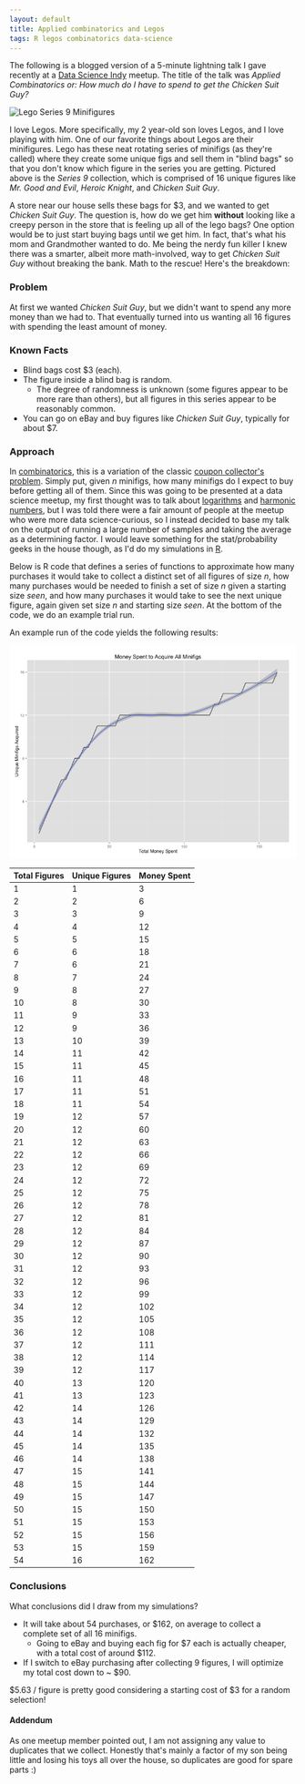 ```yaml
---
layout: default
title: Applied combinatorics and Legos
tags: R legos combinatorics data-science
---
```


The following is a blogged version of a 5-minute lightning talk I gave recently at a [Data Science Indy](http://www.meetup.com/dsindy/) meetup.  The title of the talk was _Applied Combinatorics or: How much do I have to spend to get the Chicken Suit Guy?_

![Lego Series 9 Minifigures](http://cache.lego.com/e/dynamic/is/image/LEGO/71000?$main$)

I love Legos.  More specifically, my 2 year-old son loves Legos, and I love playing with him.  One of our favorite things about Legos are their minifigures.  Lego has these neat rotating series of minifigs (as they're called) where they create some unique figs and sell them in "blind bags" so that you don't know which figure in the series you are getting.  Pictured above is the *Series 9* collection, which is comprised of 16 unique figures like _Mr. Good and Evil_, _Heroic Knight_, and _Chicken Suit Guy_.

A store near our house sells these bags for $3, and we wanted to get _Chicken Suit Guy_.  The question is, how do we get him **without** looking like a creepy person in the store that is feeling up all of the lego bags?  One option would be to just start buying bags until we get him.  In fact, that's what his mom and Grandmother wanted to do.  Me being the nerdy fun killer I knew there was a smarter, albeit more math-involved, way to get _Chicken Suit Guy_ without breaking the bank.  Math to the rescue!  Here's the breakdown:

### Problem
At first we wanted _Chicken Suit Guy_, but we didn't want to spend any more money than we had to.  That eventually turned into us wanting all 16 figures with spending the least amount of money.

### Known Facts
* Blind bags cost $3 (each).
* The figure inside a blind bag is random.
  * The degree of randomness is unknown (some figures appear to be more rare than others), but all figures in this series appear to be reasonably common.
* You can go on eBay and buy figures like _Chicken Suit Guy_, typically for about $7.

### Approach
In [combinatorics](https://en.wikipedia.org/wiki/Combinatorics), this is a variation of the classic [coupon collector's problem](http://en.wikipedia.org/wiki/Coupon_collector's_problem).  Simply put, given _n_ minifigs, how many minifigs do I expect to buy before getting all of them.  Since this was going to be presented at a data science meetup, my first thought was to talk about [logarithms](http://en.wikipedia.org/wiki/Logarithm) and [harmonic numbers](http://en.wikipedia.org/wiki/Harmonic_number), but I was told there were a fair amount of people at the meetup who were more data science-curious, so I instead decided to base my talk on the output of running a large number of samples and taking the average as a determining factor.  I would leave something for the stat/probability geeks in the house though, as I'd do my simulations in [R](http://www.r-project.org/).

Below is R code that defines a series of functions to approximate how many purchases it would take to collect a distinct set of all figures of size _n_, how many purchases would be needed to finish a set of size _n_ given a starting size _seen_, and how many purchases it would take to see the next unique figure, again given set size _n_ and starting size _seen_.  At the bottom of the code, we do an example trial run.

<script src="https://gist.github.com/stetzer/5650861.js"></script>

An example run of the code yields the following results:

![Money spent to acquire minifigs](/images/2013-05-28-applied-combinatorics-and-legos/money-spent-to-acquire-minifigs.png)

| Total Figures | Unique Figures | Money Spent |
| ------------- | -------------- | ----------- |
|1|1|3|
|2|2|6|
|3|3|9|
|4|4|12|
|5|5|15|
|6|6|18|
|7|6|21|
|8|7|24|
|9|8|27|
|10|8|30|
|11|9|33|
|12|9|36|
|13|10|39|
|14|11|42|
|15|11|45|
|16|11|48|
|17|11|51|
|18|11|54|
|19|12|57|
|20|12|60|
|21|12|63|
|22|12|66|
|23|12|69|
|24|12|72|
|25|12|75|
|26|12|78|
|27|12|81|
|28|12|84|
|29|12|87|
|30|12|90|
|31|12|93|
|32|12|96|
|33|12|99|
|34|12|102|
|35|12|105|
|36|12|108|
|37|12|111|
|38|12|114|
|39|12|117|
|40|13|120|
|41|13|123|
|42|14|126|
|43|14|129|
|44|14|132|
|45|14|135|
|46|14|138|
|47|15|141|
|48|15|144|
|49|15|147|
|50|15|150|
|51|15|153|
|52|15|156|
|53|15|159|
|54|16|162|

### Conclusions
What conclusions did I draw from my simulations?

* It will take about 54 purchases, or $162, on average to collect a complete set of all 16 minifigs.
  * Going to eBay and buying each fig for $7 each is actually cheaper, with a total cost of around $112.
* If I switch to eBay purchasing after collecting 9 figures, I will optimize my total cost down to ~ $90.

$5.63 / figure is pretty good considering a starting cost of $3 for a random selection!

#### Addendum
As one meetup member pointed out, I am not assigning any value to duplicates that we collect.  Honestly that's mainly a factor of my son being little and losing his toys all over the house, so duplicates are good for spare parts :)

